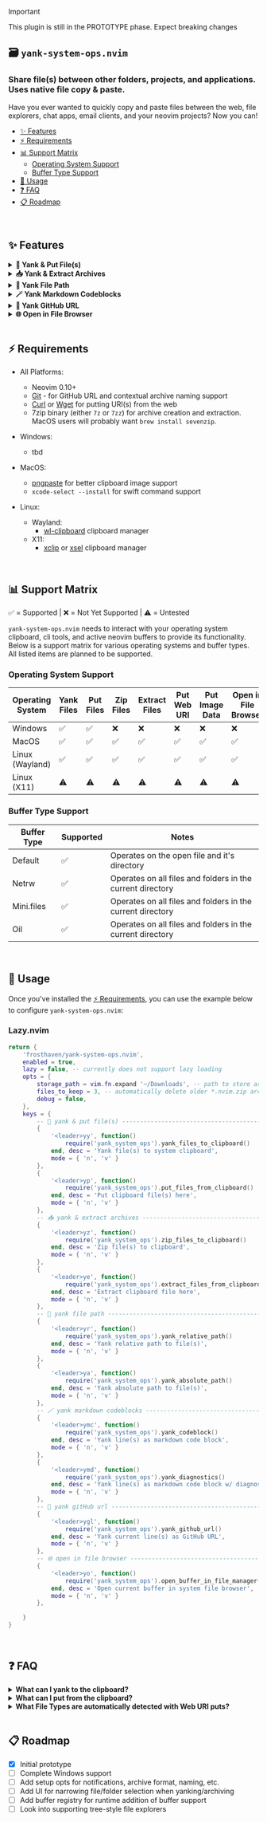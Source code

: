 > [!IMPORTANT]
> This plugin is still in the PROTOTYPE phase. Expect breaking changes

## 🗃️ `yank-system-ops.nvim`

### Share file(s) between other folders, projects, and applications. Uses native file copy & paste.

Have you ever wanted to quickly copy and paste files between the web, file
explorers, chat apps, email clients, and your neovim projects? Now you can!

- [✨ Features](#-features)
- [⚡️ Requirements](#️-requirements)
- [📊 Support Matrix](#-support-matrix)
  - [Operating System Support](#operating-system-support)
  - [Buffer Type Support](#buffer-type-support)
- [🚀 Usage](#-usage)
- [❓ FAQ](#-faq)
- [📋 Roadmap](#-roadmap)

<br>

## ✨ Features

<details>
<summary><strong>🧷 Yank & Put File(s)</strong></summary>

```lua
{
    '<leader>yy', function()
        require('yank_system_ops').yank_files_to_clipboard()
    end, desc = 'Yank file(s) to system clipboard',
    mode = { 'n', 'v' }
},
```

Yank file(s) in the current supported buffer into your native system clipboard
for pasting into other applications such as Slack, Discord, and your file
browser. See the [FAQ](#-faq) for details on what can be yanked.

```lua
{
    '<leader>yp', function()
        require('yank_system_ops').put_files_from_clipboard()
    end, desc = 'Put clipboard file(s) here',
    mode = { 'n', 'v' }
},
```

Put file(s) from your system clipboard into the current supported buffer's
directory. See the [FAQ](#-faq) for details on what can be put. 

</details>

<details>
<summary><strong>📥 Yank & Extract Archives</strong></summary>

```lua
{
    '<leader>yz', function()
        require('yank_system_ops').zip_files_to_clipboard()
    end, desc = 'Zip file(s) to clipboard',
    mode = { 'n', 'v' }
},
```

Compress the current supported buffer's file(s) into a `.nvim.zip` archive
located in the configured `storage_path` and copy it to your system clipboard
for pasting into other applications such as Slack, Discord, and your file
browser.

```lua
{
    '<leader>ye', function()
        require('yank_system_ops').extract_files_from_clipboard()
    end, desc = 'Extract clipboard file here',
    mode = { 'n', 'v' }
},
```

Extract the contents of a supported archive format from your system clipboard
into the current supported buffer's directory.

</details>

<details>
<summary><strong>📂 Yank File Path</strong></summary>

```lua
{
    '<leader>yr', function()
        require('yank_system_ops').yank_relative_path()
    end, desc = 'Yank relative path to file(s)',
    mode = { 'n', 'v' }
},
```

Yank the cwd-relative path to the current supported buffer's file(s).

```lua
{
    '<leader>ya', function()
        require('yank_system_ops').yank_absolute_path()
    end, desc = 'Yank absolute path to file(s)',
    mode = { 'n', 'v' }
},
```

Yank the full absolute path to the current supported buffer's file(s).

</details>

<details>
<summary><strong>🪄 Yank Markdown Codeblocks</strong></summary>

```lua
{
    '<leader>ymc', function()
        require('yank_system_ops').yank_codeblock()
    end, desc = 'Yank line(s) as markdown code block',
    mode = { 'n', 'v' }
},
```

Yank selected line(s) into a language-tagged markdown code block for pasting
into markdown supported applications.

```lua
{
    '<leader>ymd', function()
        require('yank_system_ops').yank_diagnostics()
    end, desc = 'Yank line(s) as markdown code block w/ diagnostics',
    mode = { 'n', 'v' }
},
```

Yank selected line(s) into a language-tagged markdown code block for pasting
into markdown supported applications. Includes any diagnostic messages in the
selected lines.

</details>

<details>
<summary><strong>🧭 Yank GitHub URL</strong></summary>

```lua
{
    '<leader>ygl', function()
        require('yank_system_ops').yank_github_url()
    end, desc = 'Yank current line(s) as GitHub URL',
    mode = { 'n', 'v' }
},
```

Yank a GitHub URL for the current line(s) in the current supported buffer. This
respects the current branch. _Note: This only works for files that are part of a
git-tracked repository and hosted on GitHub. This will also not copy URLs for
which there are pending commits/changes._

</details>

<details>
<summary><strong>🌐 Open in File Browser</strong></summary>

```lua
{
    '<leader>yo', function()
        require('yank_system_ops').open_buffer_in_file_manager()
    end, desc = 'Open current buffer in system file browser',
    mode = { 'n', 'v' }
},
```

Open the current supported buffer's file(s) in your system's file explorer. The
explorer used depends on your OS.

</details>

<br>

## ⚡️ Requirements

- All Platforms:
    - Neovim 0.10+
    - [Git](https://git-scm.com/) - for GitHub URL and contextual archive naming support
    - [Curl](https://curl.se/) or [Wget](https://www.gnu.org/software/wget/) for
      putting URI(s) from the web
    - 7zip binary (either `7z` or `7zz`) for archive creation and extraction.
      MacOS users will probably want `brew install sevenzip`.

- Windows:
    - tbd
- MacOS:
    - [pngpaste](https://github.com/jcsalterego/pngpaste) for better clipboard
      image support
    - `xcode-select --install` for swift command support
- Linux:
    - Wayland:
        - [wl-clipboard](https://github.com/bugaevc/wl-clipboard) clipboard
        manager
    - X11:
        - [xclip](https://github.com/astrand/xclip) or [xsel](https://github.com/kfish/xsel)
        clipboard manager

<br>

## 📊 Support Matrix

✅️ = Supported | ❌ = Not Yet Supported | ⚠️ = Untested

`yank-system-ops.nvim` needs to interact with your operating system clipboard,
cli tools, and active neovim buffers to provide its functionality. Below is a
support matrix for various operating systems and buffer types. All listed items
are planned to be supported.

### Operating System Support

| Operating System | Yank Files | Put Files | Zip Files | Extract Files | Put Web URI | Put Image Data | Open in File Browser |
|------------------|------------|-----------|-----------|---------------|-------------|----------------|----------------------|
| Windows          | ✅         | ✅        | ❌        | ❌            | ❌          | ❌             | ❌                   |
| MacOS            | ✅         | ✅        | ✅        | ✅            | ✅          | ✅             | ✅                   |
| Linux (Wayland)  | ✅         | ✅        | ✅        | ✅            | ✅          | ✅             | ✅                   |
| Linux (X11)      | ⚠️          | ⚠️        | ⚠️       | ⚠️            | ⚠️          | ⚠️             | ⚠️                   |

### Buffer Type Support

| Buffer Type | Supported | Notes                                                      |
|-------------|-----------|------------------------------------------------------------|
| Default     | ✅        | Operates on the open file and it's directory               |
| Netrw       | ✅        | Operates on all files and folders in the current directory |
| Mini.files  | ✅        | Operates on all files and folders in the current directory |
| Oil         | ✅        | Operates on all files and folders in the current directory |

<br>

## 🚀 Usage

Once you've installed the [⚡️ Requirements](#️-requirements), you can use the
example below to configure `yank-system-ops.nvim`:

### Lazy.nvim

```lua
return {
    'frosthaven/yank-system-ops.nvim',
    enabled = true,
    lazy = false, -- currently does not support lazy loading
    opts = {
        storage_path = vim.fn.expand '~/Downloads', -- path to store archives
        files_to_keep = 3, -- automatically delete older *.nvim.zip archives
        debug = false,
    },
    keys = {
        -- 🧷 yank & put file(s) ----------------------------------------------
        {
            '<leader>yy', function()
                require('yank_system_ops').yank_files_to_clipboard()
            end, desc = 'Yank file(s) to system clipboard',
            mode = { 'n', 'v' }
        },
        {
            '<leader>yp', function()
                require('yank_system_ops').put_files_from_clipboard()
            end, desc = 'Put clipboard file(s) here',
            mode = { 'n', 'v' }
        },
        -- 📥 yank & extract archives -----------------------------------------
        {
            '<leader>yz', function()
                require('yank_system_ops').zip_files_to_clipboard()
            end, desc = 'Zip file(s) to clipboard',
            mode = { 'n', 'v' }
        },
        {
            '<leader>ye', function()
                require('yank_system_ops').extract_files_from_clipboard()
            end, desc = 'Extract clipboard file here',
            mode = { 'n', 'v' }
        },
        -- 📂 yank file path --------------------------------------------------
        {
            '<leader>yr', function()
                require('yank_system_ops').yank_relative_path()
            end, desc = 'Yank relative path to file(s)',
            mode = { 'n', 'v' }
        },
        {
            '<leader>ya', function()
                require('yank_system_ops').yank_absolute_path()
            end, desc = 'Yank absolute path to file(s)',
            mode = { 'n', 'v' }
        },
        -- 🪄 yank markdown codeblocks ----------------------------------------
        {
            '<leader>ymc', function()
                require('yank_system_ops').yank_codeblock()
            end, desc = 'Yank line(s) as markdown code block',
            mode = { 'n', 'v' }
        },
        {
            '<leader>ymd', function()
                require('yank_system_ops').yank_diagnostics()
            end, desc = 'Yank line(s) as markdown code block w/ diagnostics',
            mode = { 'n', 'v' }
        },
        -- 🧭 yank gitHub url -------------------------------------------------
        {
            '<leader>ygl', function()
                require('yank_system_ops').yank_github_url()
            end, desc = 'Yank current line(s) as GitHub URL',
            mode = { 'n', 'v' }
        },
        -- 🌐 open in file browser --------------------------------------------
        {
            '<leader>yo', function()
                require('yank_system_ops').open_buffer_in_file_manager()
            end, desc = 'Open current buffer in system file browser',
            mode = { 'n', 'v' }
        },

    }
}
```

<br>

## ❓ FAQ

<details>
<summary><strong>What can I yank to the clipboard?</strong></summary>


| Buffer Type       | Details |
|-------------------|---------|
| Default Buffers   | The current file is copied to the clipboard. You may also yank the current file into an archive (ending in `.nvim.zip`) which gets copied to your clipboard. This can then be pasted into other applications such as Slack, Discord, and your file browser.|
| Directory Buffers | All files and folders in the current directory are copied to the clipboard. You may also yank all files and folders in the current directory into an archive (ending in `.nvim.zip`) which gets copied to your clipboard. These can then be pasted into other applications such as Slack, Discord, and your file browser.|

</details>

<details>
<summary><strong>What can I put from the clipboard?</strong></summary>


| Source Type          | Details |
|----------------------|---------|
| Web URIs             | A file will be downloaded from the web URI and saved in the current buffer's active directory. Common file types are automatically detected (see next FAQ).|
| Images               | An image copied to your clipboard from other applications will be saved as a `.png` file in the current buffer's active directory. If you have SVG source code in your clipboard (e.g., from Lucide Icons or Figma assets), it will be saved as a `.svg` file.|
| System Files/Folders | Files and folders copied using `yank-system-ops.nvim` or other applications (such as your OS's native file explorer) will be pasted into the current buffer's active directory.|

</details>

<details>
<summary><strong>What File Types are automatically detected with Web URI puts?</strong></summary>

These are some of the supported file types that are automatically detected when
putting web URIs. If the file type cannot be detected, the file will be saved
with a `.bin` extension:

| File Type | Details |
|-----------|---------|
| Images    | `.png`, `.jpg`, `.gif`, `.webp`, `.svg` |
| Archives  | `.zip`  |
| Documents | `.pdf`  |
| Markup    | `.html`, `.xml`, `.json` |

You can [browse the download handler](https://github.com/Frosthaven/yank-system-ops.nvim/blob/main/lua/yank_system_ops/uri_downloader.lua)
to learn more.

</details>

<br>

## 📋 Roadmap

- [x] Initial prototype
- [ ] Complete Windows support
- [ ] Add setup opts for notifications, archive format, naming, etc.
- [ ] Add UI for narrowing file/folder selection when yanking/archiving
- [ ] Add buffer registry for runtime addition of buffer support
- [ ] Look into supporting tree-style file explorers
